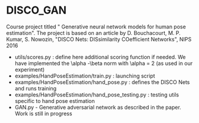 # DISCO_GAN
Course project titled " Generative neural network models for human pose estimation". The project is based on an article by D. Bouchacourt, M. P. Kumar, S. Nowozin, "DISCO Nets: DISsimilarity COefficient Networks", NIPS 2016


* utils/scores.py : define here additional scoring function if needed. We have implemented the \alpha -\beta norm with \alpha = 2 (as used in our experiment)
* examples/HandPoseEstimation/train.py : launching script
* examples/HandPoseEstimation/hand_pose.py : defines the DISCO Nets and runs training
* examples/HandPoseEstimation/hand_pose_testing.py : testing utils specific to hand pose estimation
* GAN.py - Generative adversarial network as described in the paper. Work is still in progress
